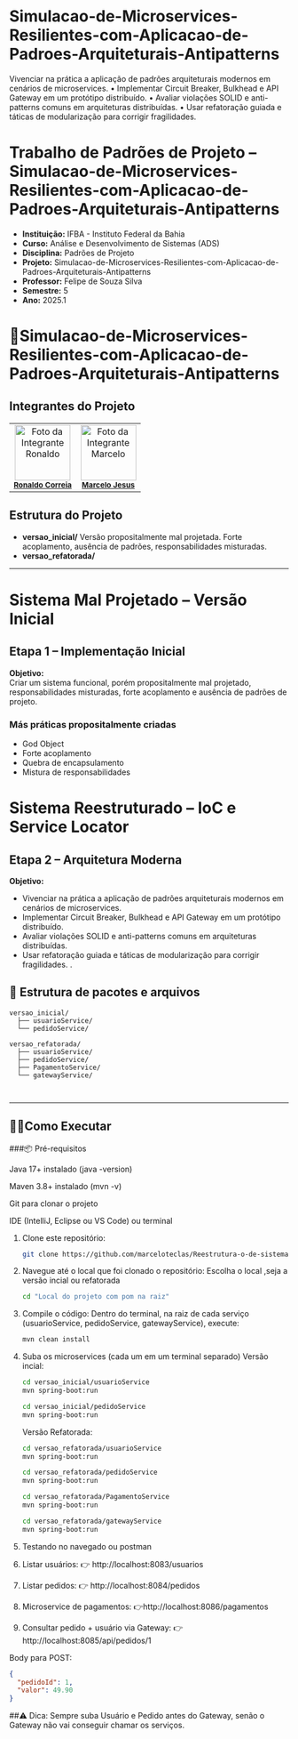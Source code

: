# Simulacao-de-Microservices-Resilientes-com-Aplicacao-de-Padroes-Arquiteturais-Antipatterns
Vivenciar na prática a aplicação de padrões arquiteturais modernos em cenários de microservices. • Implementar Circuit Breaker, Bulkhead e API Gateway em um protótipo distribuído. • Avaliar violações SOLID e anti-patterns comuns em arquiteturas distribuídas. • Usar refatoração guiada e táticas de modularização para corrigir fragilidades.

# Trabalho de Padrões de Projeto – Simulacao-de-Microservices-Resilientes-com-Aplicacao-de-Padroes-Arquiteturais-Antipatterns
- **Instituição:** IFBA - Instituto Federal da Bahia
- **Curso:** Análise e Desenvolvimento de Sistemas (ADS)
- **Disciplina:** Padrões de Projeto 
- **Projeto:** Simulacao-de-Microservices-Resilientes-com-Aplicacao-de-Padroes-Arquiteturais-Antipatterns
- **Professor:** Felipe de Souza Silva
- **Semestre:** 5
- **Ano:** 2025.1

# 📌Simulacao-de-Microservices-Resilientes-com-Aplicacao-de-Padroes-Arquiteturais-Antipatterns

## Integrantes do Projeto

<table>
  <tr>
        <td align="center">
      <img src="https://avatars.githubusercontent.com/u/129338943?v=4" width="100px;" alt="Foto da Integrante Ronaldo"/><br />
      <sub><b><a href="https://github.com/Ronaldo-Correia">Ronaldo Correia</a></b></sub>
    </td>
    <td align="center">
      <img src="https://avatars.githubusercontent.com/u/114780494?v=4" width="100px;" alt="Foto da Integrante Marcelo"/><br />
      <sub><b><a href="https://github.com/marceloteclas">Marcelo Jesus</a></b></sub>
  </tr>
</table>

## Estrutura do Projeto

- **versao_inicial/**	Versão propositalmente mal projetada. Forte acoplamento, ausência de padrões, responsabilidades misturadas.
- **versao_refatorada/**	
---

# Sistema Mal Projetado – Versão Inicial

## Etapa 1 – Implementação Inicial

**Objetivo:**  
Criar um sistema funcional, porém propositalmente mal projetado, responsabilidades misturadas, forte acoplamento e ausência de padrões de projeto.

### Más práticas propositalmente criadas
- God Object
- Forte acoplamento
- Quebra de encapsulamento
- Mistura de responsabilidades
  
# Sistema Reestruturado – IoC e Service Locator

## Etapa 2 – Arquitetura Moderna

**Objetivo:**
- Vivenciar na prática a aplicação de padrões arquiteturais modernos em cenários 
de microservices. 
- Implementar Circuit Breaker, Bulkhead e API Gateway em um protótipo 
distribuído. 
- Avaliar violações SOLID e anti-patterns comuns em arquiteturas distribuídas. 
- Usar refatoração guiada e táticas de modularização para corrigir fragilidades. .



## 📁 Estrutura de pacotes e arquivos
```
versao_inicial/
  ├── usuarioService/
  └── pedidoService/

versao_refatorada/
  ├── usuarioService/
  ├── pedidoService/
  ├── PagamentoService/
  └── gatewayService/



```

---

## 👨‍💻Como Executar

###📦 Pré-requisitos

Java 17+ instalado (java -version)

Maven 3.8+ instalado (mvn -v)

Git para clonar o projeto

IDE (IntelliJ, Eclipse ou VS Code) ou terminal

1. Clone este repositório:
   ```bash
   git clone https://github.com/marceloteclas/Reestrutura-o-de-sistema-mal-projetado-com-Ioc-Service-Locator.git 
   ```
2. Navegue até o local que foi clonado o repositório:
   Escolha o local ,seja a versão incial ou refatorada
   ```bash
   cd "Local do projeto com pom na raiz"
   ```
4. Compile o código:
   Dentro do terminal, na raiz de cada serviço (usuarioService, pedidoService, gatewayService), execute:
   ```bash
   mvn clean install
   ```
 
6. Suba os microservices (cada um em um terminal separado)
   Versão incial:
     ```bash
   cd versao_inicial/usuarioService
   mvn spring-boot:run
   
   ```
   ```bash
   cd versao_inicial/pedidoService
   mvn spring-boot:run
   
   ```
  

   Versão Refatorada:
   ```bash
   cd versao_refatorada/usuarioService
   mvn spring-boot:run
   
   ```
   ```bash
   cd versao_refatorada/pedidoService
   mvn spring-boot:run
   ```
   
   ```bash
   cd versao_refatorada/PagamentoService
   mvn spring-boot:run
   ```
   
   ```bash
   cd versao_refatorada/gatewayService
   mvn spring-boot:run
   
   ```

8. Testando no navegado ou postman
  1. Listar usuários:
👉 http://localhost:8083/usuarios

  2. Listar pedidos:
👉 http://localhost:8084/pedidos

 3. Microservice de pagamentos:
👉http://localhost:8086/pagamentos

 5. Consultar pedido + usuário via Gateway:
👉 http://localhost:8085/api/pedidos/1

Body para POST:
```json
{
  "pedidoId": 1,
  "valor": 49.90
}

```

##⚠️ Dica: Sempre suba Usuário e Pedido antes do Gateway, senão o Gateway não vai conseguir chamar os serviços.

